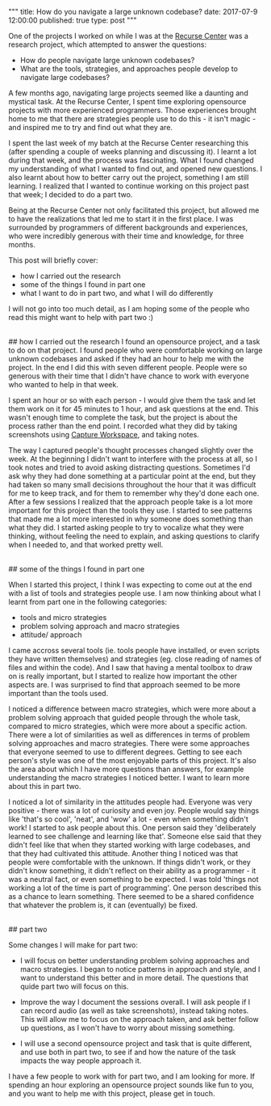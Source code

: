 """
title: How do you navigate a large unknown codebase?
date: 2017-07-9 12:00:00
published: true
type: post
"""

One of the projects I worked on while I was at the [Recurse Center](https://www.recurse.com/) was a research project, which attempted to answer the questions:
- How do people navigate large unknown codebases? 
- What are the tools, strategies, and approaches people develop to navigate large codebases?

A few months ago, navigating large projects seemed like a daunting and mystical task.  At the Recurse Center, I spent time exploring opensource projects with more experienced programmers.  Those experiences brought home to me that there are strategies people use to do this - it isn't magic - and inspired me to try and find out what they are.

I spent the last week of my batch at the Recurse Center researching this (after spending a couple of weeks planning and discussing it).  I learnt a lot during that week, and the process was fascinating.  What I found changed my understanding of what I wanted to find out, and opened new questions.  I also learnt about how to better carry out the project, something I am still learning.  I realized that I wanted to continue working on this project past that week; I decided to do a part two.

Being at the Recurse Center not only facilitated this project, but allowed me to have the realizations that led me to start it in the first place. I was surrounded by programmers of different backgrounds and experiences, who were incredibly generous with their time and knowledge, for three months. 

This post will briefly cover:
- how I carried out the research
- some of the things I found in part one
- what I want to do in part two, and what I will do differently

I will not go into too much detail, as I am hoping some of the people who read this might want to help with part two :)


<br />
## how I carried out the research
I found an opensource project, and a task to do on that project.  I found people who were comfortable working on large unknown codebases and asked if they had an hour to help me with the project.  In the end I did this with seven different people.  People were so generous with their time that I didn't have chance to work with everyone who wanted to help in that week. 

I spent an hour or so with each person - I would give them the task and let them work on it for 45 minutes to 1 hour, and ask questions at the end.  This wasn't enough time to complete the task, but the project is about the process rather than the end point.  I recorded what they did by taking screenshots using [Capture Workspace](https://github.com/jasonaowen/capture-workspace), and taking notes. 

The way I captured people's thought processes changed slightly over the week.  At the beginning I didn't want to interfere with the process at all, so I took notes and tried to avoid asking distracting questions.  Sometimes I'd ask why they had done something at a particular point at the end, but they had taken so many small decisions throughout the hour that it was difficult for me to keep track, and for them to remember why they'd done each one.  After a few sessions I realized that the approach people take is a lot more important for this project than the tools they use.  I started to see patterns that made me a lot more interested in why someone does something than what they did. I started asking people to try to vocalize what they were thinking, without feeling the need to explain, and asking questions to clarify when I needed to, and that worked pretty well.


<br />
## some of the things I found in part one

When I started this project, I think I was expecting to come out at the end with a list of tools and strategies people use.  I am now thinking about what I learnt from part one in the following categories:

- tools and micro strategies 
- problem solving approach and macro strategies
- attitude/ approach 

I came accross several tools (ie. tools people have installed, or even scripts they have written themselves) and strategies (eg. close reading of names of files and within the code).  And I saw that having a mental toolbox to draw on is really important, but I started to realize how important the other aspects are.  I was surprised to find that approach seemed to be more important than the tools used. 

I noticed a difference between macro strategies, which were more about a problem solving approach that guided people through the whole task, compared to micro strategies, which were more about a specific action.  There were a lot of similarities as well as differences in terms of problem solving approaches and macro strategies.  There were some approaches that everyone seemed to use to different degrees.  Getting to see each person's style was one of the most enjoyable parts of this project.  It's also the area about which I have more questions than answers, for example understanding the macro strategies I noticed better. I want to learn more about this in part two. 

I noticed a lot of similarity in the attitudes people had.  Everyone was very positive - there was a lot of curiosity and even joy.  People would say things like 'that's so cool', 'neat', and 'wow' a lot - even when something didn't work!  I started to ask people about this.  One person said they 'deliberately learned to see challenge and learning like that'.  Someone else said that they didn't feel like that when they started working with large codebases, and that they had cultivated this attitude.  Another thing I noticed was that people were comfortable with the unknown.  If things didn't work, or they didn't know something, it didn't reflect on their ability as a programmer - it was a neutral fact, or even something to be expected.  I was told 'things not working a lot of the time is part of programming'.  One person described this as a chance to learn something.  There seemed to be a shared confidence that whatever the problem is, it can (eventually) be fixed.


<br />
## part two

Some changes I will make for part two:

* I will focus on better understanding problem solving approaches and macro strategies.  I began to notice patterns in approach and style, and I want to understand this better and in more detail.  The questions that quide part two will focus on this. 

* Improve the way I document the sessions overall. I will ask people if I can record audio (as well as take screenshots), instead taking notes.  This will allow me to focus on the approach taken, and ask better follow up questions, as I won't have to worry about missing something.

* I will use a second opensource project and task that is quite different, and use both in part two, to see if and how the nature of the task impacts the way people approach it. 

I have a few people to work with for part two, and I am looking for more.  If spending an hour exploring an opensource project sounds like fun to you, and you want to help me with this project, please get in touch.





